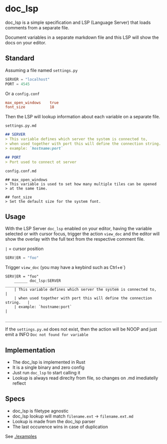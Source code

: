 # doc_lsp

doc_lsp is a simple specification and LSP (Language Server) that loads comments from a separate file.

Document variables in a separate markdown file and this LSP will show the docs on your editor.

## Standard

Assuming a file named `settings.py` 

```py
SERVER = "localhost"
PORT = 4545
```

Or a `config.conf`

```conf
max_open_windows    true
font_size           18
```

Then the LSP will lookup information about each variable on a separate file.

`settings.py.md`
```markdown
## SERVER
> This variable defines which server the system is connected to,         
> when used together with port this will define the connection string.   
> example: `hostname:port`                                             

## PORT
> Port used to connect ot server

```

`config.conf.md`
```plain
## max_open_windows
> This variable is used to set how many multiple tiles can be opened
> at the same time.

## font_size
> Set the default size for the system font.
```

## Usage

With the LSP Server `doc_lsp` enabled on your editor,
having the variable selected or with cursor focus, trigger the action `view_doc` 
and the editor will show the overlay with the full text from the respective comment file.

`|` = cursor position
```py
SERV|ER = "foo"
```
Trigger `view_doc` (you may have a keybind such as Ctrl+e`)

```plain
SERV|ER = "foo"
    ______ doc_lsp:SERVER ___________________________________________________
    | This variable defines which server the system is connected to,         |
    | when used together with port this will define the connection string.   |
    | example: `hostname:port`                                               |
    _________________________________________________________________________
```

If the `settings.py.md` does not exist, then the action will be NOOP and just emit a INFO `Doc not found for variable`


## Implementation

- The doc_lsp is implemented in Rust
- It is a single binary and zero config
- Just run `doc_lsp` to start calling it
- Lookup is always read direclty from file, so changes on .md imediatelly reflect

## Specs

- doc_lsp is filetype agnostic
- doc_lsp lookup will match `filename.ext` -> `filename.ext.md`
- Lookup is made from the doc_lsp parser
- The last occurence wins in case of duplication

 
See [./examples](examples) 



